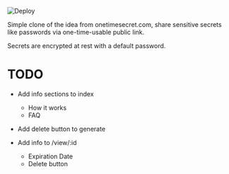 ![Deploy](https://github.com/rosghub/one-time-secret/actions/workflows/deploy.yml/badge.svg?branch=master)

Simple clone of the idea from onetimesecret.com, share sensitive secrets like passwords via one-time-usable public link.

Secrets are encrypted at rest with a default password.

# TODO
- Add info sections to index
    - How it works
    - FAQ
- Add delete button to generate

- Add info to /view/:id
    - Expiration Date
    - Delete button
